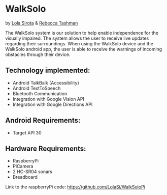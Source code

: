 # WalkSolo 
by [Lola Sirota](https://github.com/LolaSi) & [Rebecca Tashman](https://github.com/tashmanr)

The WalkSolo system is our solution to help enable independence for the visually impaired. The system allows the user to receive live updates regarding their surroundings. When using the WalkSolo device and the WalkSolo android app, the user is able to receive the warnings of incoming obstacles through their device.


## Technology implemented:
- Android TalkBalk (Accessibility)
- Android TextToSpeech
- Bluetooth Communication
- Integration with Google Vision API 
- Integration with Google Directions API

## Android Requirements:
- Target API 30

## Hardware Requirements:
- RaspberryPi
- PiCamera
- 2 HC-SR04 sonars
- Breadboard

Link to the raspberryPi code: https://github.com/LolaSi/WalkSoloPi

